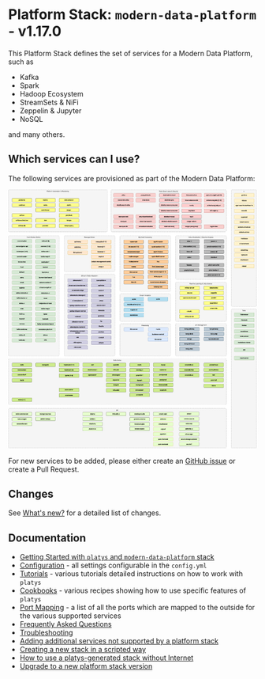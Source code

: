 # Platform Stack: `modern-data-platform` - v1.17.0

This Platform Stack defines the set of services for a Modern Data Platform, such as

* Kafka
* Spark
* Hadoop Ecosystem
* StreamSets & NiFi
* Zeppelin & Jupyter
* NoSQL

and many others. 

## Which services can I use? 

The following services are provisioned as part of the Modern Data Platform: 

![Alt Image Text](./documentation/images/modern-data-platform-overview.png "Modern Data Platform Overview")

For new services to be added, please either create an [GitHub issue](https://github.com/TrivadisPF/modern-data-analytics-stack/issues/new) or create a Pull Request.

## Changes 
See [What's new?](./documentation/changes.md) for a detailed list of changes.

## Documentation

* [Getting Started with `platys` and `modern-data-platform` stack](./documentation/getting-started.md)
* [Configuration](./documentation/configuration.md) - all settings configurable in the `config.yml`
* [Tutorials](./tutorials/README.md) - various tutorials detailed instructions on how to work with `platys`
* [Cookbooks](./cookbooks/README.md) - various recipes showing how to use specific features of `platys`
* [Port Mapping](./documentation/port-mapping.md) - a list of all the ports which are mapped to the outside for the various supported services
* [Frequently Asked Questions](./documentation/faq.md)
* [Troubleshooting](./documentation/troubleshooting.md)
* [Adding additional services not supported by a platform stack](https://github.com/TrivadisPF/platys/blob/master/documentation/docker-compose-override.md)
* [Creating a new stack in a scripted way](./documentation/start-stack-scripted-way.md)
* [How to use a platys-generated stack without Internet](https://github.com/TrivadisPF/platys/blob/master/documentation/docker-compose-without-internet.md)
* [Upgrade to a new platform stack version](https://github.com/TrivadisPF/platys/blob/master/documentation/upgrade-platform-stack.md)